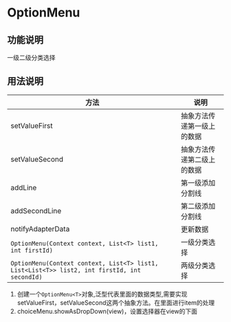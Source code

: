 # OptionMenu

## 功能说明
一级二级分类选择


## 用法说明

方法|说明
---|---
setValueFirst|抽象方法传递第一级上的数据
setValueSecond|抽象方法传递第二级上的数据
addLine|第一级添加分割线
addSecondLine|第二级添加分割线
notifyAdapterData|更新数据
`OptionMenu(Context context, List<T> list1,  int firstId)`|一级分类选择
`OptionMenu(Context context, List<T> list1, List<List<T>> list2, int firstId, int secondId)`|两级分类选择

1. 创建一个`OptionMenu<T>`对象,泛型代表里面的数据类型,需要实现setValueFirst，setValueSecond这两个抽象方法。在里面进行item的处理
2. choiceMenu.showAsDropDown(view)，设置选择器在view的下面
